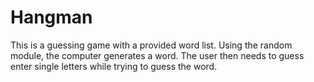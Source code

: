 # Hangman

This is a guessing game with a provided word list. 
Using the random module, the computer generates a word. 
The user then needs to guess enter single letters while trying to guess the word.
